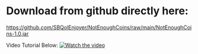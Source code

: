 # Download from github directly here:
https://github.com/SBQolEnjoyer/NotEnoughCoins/raw/main/NotEnoughCoins-1.0.jar

Video Tutorial Below:
[![Watch the video](https://img.youtube.com/vi/Bq33AJzsJEs/maxresdefault.jpg)](https://youtu.be/Bq33AJzsJEs)
